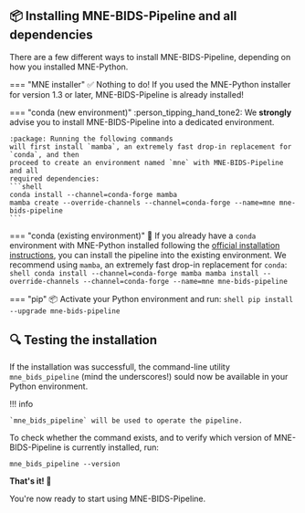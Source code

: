 
## :package: Installing MNE-BIDS-Pipeline and all dependencies

There are a few different ways to install MNE-BIDS-Pipeline, depending on how
you installed MNE-Python.

=== "MNE installer"
    :white_check_mark: Nothing to do!
    If you used the MNE-Python installer for version 1.3 or later,
    MNE-BIDS-Pipeline is already installed!

=== "conda (new environment)"
    :person_tipping_hand_tone2: We **strongly** advise you to install
    MNE-BIDS-Pipeline into a dedicated environment.

    :package: Running the following commands
    will first install `mamba`, an extremely fast drop-in replacement for `conda`, and then
    proceed to create an environment named `mne` with MNE-BIDS-Pipeline and all
    required dependencies:
    ```shell
    conda install --channel=conda-forge mamba
    mamba create --override-channels --channel=conda-forge --name=mne mne-bids-pipeline
    ```

=== "conda (existing environment)"
    :snake: If you already have a `conda` environment with MNE-Python installed following the
    [official installation instructions](https://mne.tools/stable/install/manual_install.html#installing-mne-python-with-all-dependencies),
    you can install the pipeline into the existing environment. We recommend
    using `mamba`, an extremely fast drop-in replacement for `conda`:
    ```shell
    conda install --channel=conda-forge mamba
    mamba install --override-channels --channel=conda-forge --name=mne mne-bids-pipeline
    ```

=== "pip"
    :package: Activate your Python environment and run:
    ```shell
    pip install --upgrade mne-bids-pipeline
    ```


## :mag: Testing the installation

If the installation was successfull, the command-line utility `mne_bids_pipeline`
(mind the underscores!) sould now be available in your Python environment.

!!! info

    `mne_bids_pipeline` will be used to operate the pipeline.

To check whether the command exists, and to verify which version of
MNE-BIDS-Pipeline is currently installed, run:

```shell
mne_bids_pipeline --version
```

**That's it! :partying_face:**

You're now ready to start using MNE-BIDS-Pipeline.
